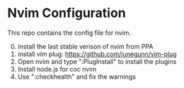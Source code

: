 # Nvim Configuration


This repo contains the config file for nvim. 

0. Install the last stable verison of nvim from PPA
1. install vim plug: https://github.com/junegunn/vim-plug
2. Open nvim and type ":PlugInstall" to install the plugins
3. Install node.js for coc nvim
4. Use ":checkhealth" and fix the warnings
